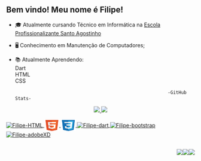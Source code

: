 ## Bem vindo! Meu nome é Filipe!

- 🎓 Atualmente cursando Técnico em Informática na <a href="https://epsa.com.br" target="_blank"> Escola Profissionalizante Santo Agostinho </a>

- 🖥 Conhecimento em Manutenção de Computadores;

- 📚 Atualmente Aprendendo: <br>
Dart <br>
HTML <br>
CSS <br>

                                                               -GitHub Stats-
<div align="center">
  <a href="https://github.com/Filipeacacio1">
  <img height="155em" src="https://github-readme-stats.vercel.app/api?username=Filipeacacio1&show_icons=true&theme=highcontrast&include_all_commits=true&count_private=true"/>
  <img height="155em" src="https://github-readme-stats.vercel.app/api/top-langs/?username=Filipeacacio1&layout=compact&langs_count=7&theme=highcontrast"/>
</div>
<div style="display: inline_block"><br>
  <img align="center" alt="Filipe-HTML" height="30" width="360" src="https://upload.wikimedia.org/wikipedia/commons/8/89/HD_transparent_picture.png">
  <img align="center" alt="Filipe-HTML" height="30" width="40" src="https://raw.githubusercontent.com/devicons/devicon/master/icons/html5/html5-original.svg">
  <img align="center" alt="Filipe-CSS" height="30" width="40" src="https://raw.githubusercontent.com/devicons/devicon/master/icons/css3/css3-original.svg">
  <img align="center" alt="Filipe-dart" height="30" width="30" src="https://user-images.githubusercontent.com/26507463/53453892-49908900-3a04-11e9-9dce-77ed3d694326.png">
  <img align="center" alt="Filipe-bootstrap" height="40" width="60" src="https://i.stack.imgur.com/dMXbE.png">
  <img align="center" alt="Filipe-adobeXD" height="34" width="35" src="https://upload.wikimedia.org/wikipedia/commons/c/c2/Adobe_XD_CC_icon.svg">
  
</div>
  
  ##
 
<div> 
  <a href="https://instagram.com/filipeacacio1" target="_blank"><img align="right" src="https://img.shields.io/badge/-Instagram-%23E4405F?style=for-the-badge&logo=instagram&logoColor=white" target="_blank"></a>
  <a href = "filipeneopixforever05@gmail.com"><img align="right" src="https://img.shields.io/badge/-Gmail-%23333?style=for-the-badge&logo=gmail&logoColor=white" target="_blank"></a>
  <a href="https://www.linkedin.com" target="_blank"><img align="right" src="https://img.shields.io/badge/-LinkedIn-%230077B5?style=for-the-badge&logo=linkedin&logoColor=white" target="_blank"></a> 
 
 
</div>
